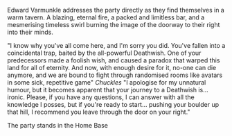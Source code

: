 Edward Varmunkle addresses the party directly as they find themselves in a warm tavern. A blazing, eternal fire, a packed and limitless bar, and a mesmerising timeless swirl burning the image of the doorway to their right into their minds.

"I know why you've all come here, and I'm sorry you did. You've fallen into a coincidental trap, baited by the all-powerful Deathwish. One of your predecessors made a foolish wish, and caused a paradox that warped this land for all of eternity. And now, with enough desire for it, no-one can die anymore, and we are bound to fight through randomised rooms like avatars in some sick, repetitive game" *Chuckles* "I apologise for my unnatural humour, but it becomes apparent that your journey to a Deathwish is... ironic. Please, if you have any questions, I can answer with all the knowledge I posses, but if you're ready to start... pushing your boulder up that hill, I recommend you leave through the door on your right."

The party stands in the Home Base